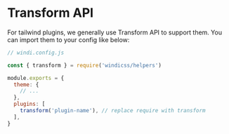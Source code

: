 # Transform API

For tailwind plugins, we generally use Transform API to support them. You can import them to your config like below:

```js
// windi.config.js

const { transform } = require('windicss/helpers')

module.exports = {
  theme: {
    // ...
  },
  plugins: [
    transform('plugin-name'), // replace require with transform
  ],
}
```